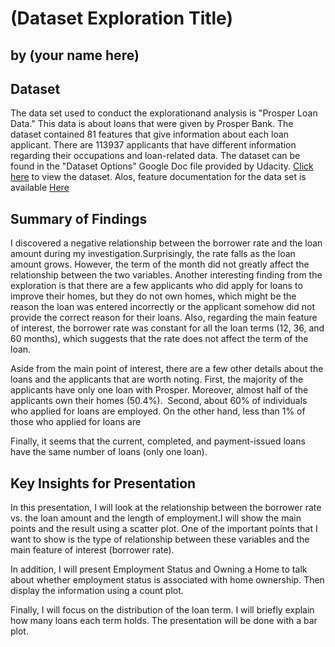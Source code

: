 # (Dataset Exploration Title)
## by (your name here)


## Dataset

The data set used to conduct the explorationand analysis is "Prosper Loan Data." This data is about loans that were given by Prosper Bank. The dataset contained 81 features that give information about each loan applicant. There are 113937 applicants that have different information regarding their occupations and loan-related data. The dataset can be found in the "Dataset Options" Google Doc file provided by Udacity. [Click here](https://www.google.com/url?q=https://www.google.com/url?q%3Dhttps://s3.amazonaws.com/udacity-hosted-downloads/ud651/prosperLoanData.csv%26amp;sa%3DD%26amp;ust%3D1581581520570000&sa=D&source=editors&ust=1676016322812531&usg=AOvVaw2_Ylhcerd6EPS3nsbOwob8) to view the dataset. Alos, feature documentation for the data set is available [Here](https://www.google.com/urlq=https://docs.google.com/spreadsheet/ccckey%3D0AllIqIyvWZdadDd5NTlqZ1pBMHlsUjdrOTZHaVBuSlE%26usp%3Dsharing&sa=D&source=editors&ust=1676016322813777&usg=AOvVaw2RSAOLghAyYBgttNVKmQzF)


## Summary of Findings

I discovered a negative relationship between the borrower rate and the loan amount during my investigation.Surprisingly, the rate falls as the loan amount grows. However, the term of the month did not greatly affect the relationship between the two variables. Another interesting finding from the exploration is that there are a few applicants who did apply for loans to improve their homes, but they do not own homes, which might be the reason the loan was entered incorrectly or the applicant somehow did not provide the correct reason for their loans. Also, regarding the main feature of interest, the borrower rate was constant for all the loan terms (12, 36, and 60 months), which suggests that the rate does not affect the term of the loan. 

Aside from the main point of interest, there are a few other details about the loans and the applicants that are worth noting.
First, the majority of the applicants have only one loan with Prosper. Moreover, almost half of the applicants own their homes (50.4%). 
Second, about 60% of individuals who applied for loans are employed. On the other hand, less than 1% of those who applied for loans are 

Finally, it seems that the current, completed, and payment-issued loans have the same number of loans (only one loan).


## Key Insights for Presentation

In this presentation, I will look at the relationship between the borrower rate vs. the loan amount and the length of employment.I will show the main points and the result using a scatter plot. One of the important points that I want to show is the type of relationship between these variables and the main feature of interest (borrower rate).

In addition, I will present Employment Status and Owning a Home to talk about whether employment status is associated with home ownership. Then display the information using a count plot.

Finally, I will focus on the distribution of the loan term. I will briefly explain how many loans each term holds. The presentation will be done with a bar plot.